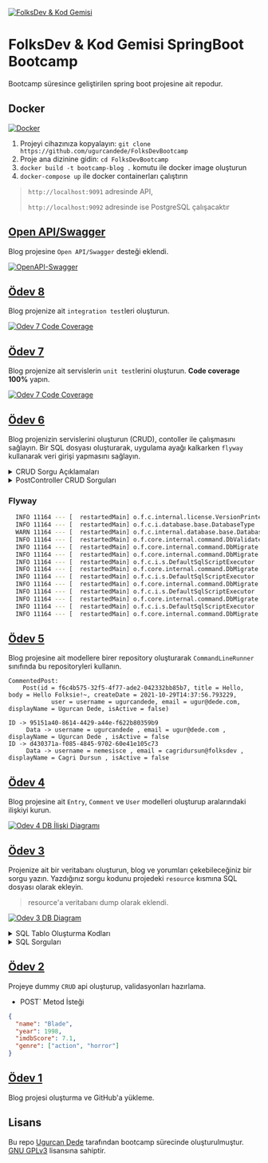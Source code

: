 [![](./img/logo.png "FolksDev & Kod Gemisi")](https://github.com/ugurcandede/)

# FolksDev & Kod Gemisi SpringBoot Bootcamp

Bootcamp süresince geliştirilen spring boot projesine ait repodur.

## Docker

[![](./img/docker.png "Docker")](https://github.com/ugurcandede/)

1. Projeyi cihazınıza kopyalayın: `git clone https://github.com/ugurcandede/FolksDevBootcamp`
2. Proje ana dizinine gidin: `cd FolksDevBootcamp`
3. `docker build -t bootcamp-blog .` komutu ile docker image oluşturun
4. `docker-compose up` ile docker containerları çalıştırın
>`http://localhost:9091` adresinde API,
> 
> `http://localhost:9092` adresinde ise PostgreSQL çalışacaktır
 
## [Open API/Swagger](https://bit.ly/3oBqER0)

Blog projesine `Open API/Swagger` desteği eklendi.

[![](./img/open-api.PNG "OpenAPI-Swagger")](https://github.com/ugurcandede/)

## [Ödev 8](https://github.com/ugurcandede/FolksDevBootcamp/commit/fdecc5b2aae34b94277e1739c4bc92b77dbecec3)

Blog projenize ait `integration test`leri oluşturun.

[![](./img/controller-coverage.PNG "Odev 7 Code Coverage")](https://github.com/ugurcandede/)


## [Ödev 7](https://github.com/Folksdev-camp/folksdev-ugurcandede/commit/fe699c9f8a9cd9ecfbef3df79d5a11cbeb3ab084)

Blog projenize ait servislerin `unit test`lerini oluşturun. **Code coverage 100%** yapın.

[![](./img/service-coverage.PNG "Odev 7 Code Coverage")](https://github.com/ugurcandede/)

## [Ödev 6](https://github.com/Folksdev-camp/folksdev-ugurcandede/commit/fe699c9f8a9cd9ecfbef3df79d5a11cbeb3ab084)

Blog projenizin servislerini oluşturun (CRUD), contoller ile çalışmasını sağlayın.
Bir SQL dosyası oluşturarak, uygulama ayağı kalkarken `flyway` kullanarak veri girişi yapmasını sağlayın.

<details>
<summary>CRUD Sorgu Açıklamaları</summary>

- **UserController**

| Metod | Adres | Açıklama | 
|:----:|:----:|:----:|
| GET | localhost:8080/v1/user | Bütün kullanıcıları listeler |
| GET | localhost:8080/v1/user/0 | ID 0 olan kullanıcıyı getirir |
| POST | localhost:8080/v1/user | Kullanıcı oluşturur |
| PUT | localhost:8080/v1/user/0 | ID 0 olan kullanıcıyı günceller |
| DELETE | localhost:8080/v1/user/0 | ID 0 olan kullanıcıyı siler |
---

- **PostController**

| Metod | Adres | Açıklama |
|:----:|:----:|:----:|
| GET | localhost:8080/v1/post | Bütün gönderileri listeler |
| GET | localhost:8080/v1/post/0 | ID 0 olan gönderiyi getirir |
| POST | localhost:8080/v1/post/0 | ID 0 olan kullanıcıya ait gönderi oluşturur |
| PUT | localhost:8080/v1/post/0 | ID 0 olan gönderiyi günceller |
| DELETE | localhost:8080/v1/post/0 | ID 0 olan gönderiyi siler |
---

- **CommentController**

| Metod | Adres | Açıklama |
|:----:|:----:|:----:|
| GET | localhost:8080/v1/comment | Bütün yorumları listeler |
| GET | localhost:8080/v1/comment/0 | ID 0 olan yorumu getirir |
| POST | localhost:8080/v1/comment | Yorum oluşturur |
| PUT | localhost:8080/v1/comment/0 | ID 0 olan yorumu günceller |
| DELETE | localhost:8080/v1/comment/0 | ID 0 olan yorumu siler |
</details>

<details>
<summary>PostController CRUD Sorguları</summary>

| Metod | Adres | Açıklama |
|:----:|:----:|:----:|
| POST | localhost:8080/v1/post | Gönderi oluşturur |

```json
{
    "title": "Post Title",
    "body": "Lorem ipsum dolor sit amet, consectetur adipiscing elit. Sed a diam consectetur.",
    "status": "DRAFT"
}
```
---

| Metod | Adres | Açıklama |
|:----:|:----:|:----:|
| GET | localhost:8080/v1/post | Bütün gönderileri listeler |

```json
[
  {
    "id": "9e68a3e6-c531-4321-962f-0d333b5142ca",
    "title": "Hello",
    "body": "Hello Folksie!~",
    "creationDate": "2021-11-05T17:42:50.383426",
    "status": "PUBLISHED",
    "user": {
      "id": "7d5ddf73-0a64-43b0-b62b-2cd3dab5f2be",
      "username": "ugurcandede",
      "email": "ugur@dede.com",
      "displayName": "Ugurcan Dede"
    },
    "comments": []
  },
  {
    "id": "001250ab-b76b-4f89-9dad-2d1e64719a17",
    "title": "Lorem Ipsum",
    "body": "Lorem ipsum dolor sit amet, consectetur adipiscing elit. Sed a diam consectetur.",
    "creationDate": "2021-11-05T17:42:50.542691",
    "status": "PUBLISHED",
    "user": {
      "id": "3403a2c4-241f-4a2b-8386-62c360d22ffe",
      "username": "nemesisce",
      "email": "cagridursun@folksdev",
      "displayName": "Cagri Dursun"
    },
    "comments": [
      {
        "id": "1fa4ddee-9453-47df-ad0e-bc78e9d71dae",
        "body": "Hi Kod Gemisi",
        "creationDate": "2021-11-05T17:42:50.542691"
      }
    ]
  }
]
```

---

| Metod | Adres | Açıklama |
|:----:|:----:|:----:|
| GET | localhost:8080/v1/post/9e68a3e6-c531-4321-962f-0d333b5142ca | ID 9e68a3e6-c531-4321-962f-0d333b5142ca olan gönderiyi getirir |

```json
{
  "id": "9e68a3e6-c531-4321-962f-0d333b5142ca",
  "title": "Hello",
  "body": "Hello Folksie!~",
  "creationDate": "2021-11-05T17:42:50.383426",
  "status": "PUBLISHED",
  "user": {
    "id": "7d5ddf73-0a64-43b0-b62b-2cd3dab5f2be",
    "username": "ugurcandede",
    "email": "ugur@dede.com",
    "displayName": "Ugurcan Dede"
  },
  "comments": []
}
```

---

| Metod | Adres | Açıklama |
|:----:|:----:|:----:|
| PUT | localhost:8080/v1/post/88147f8c-791b-43ff-ad05-bfb4c1786aff | ID 88147f8c-791b-43ff-ad05-bfb4c1786aff olan gönderiyi günceller |

```json
{
  "id": "ba49d411-df37-4fb3-9de8-1ede14d74f37",
  "title": "Updated title",
  "body": "Updated body",
  "createdAt": "2021-11-06T01:42:00.100413",
  "updatedAt": "2021-11-06T04:12:37.9239274",
  "status": "PUBLISHED",
  "user": {
    "id": "c4db6180-cd30-4253-ba53-b3d73547a4c8",
    "username": "ugurcandede",
    "email": "ugur@dede.com",
    "displayName": "Ugurcan Dede"
  },
  "comments": []
}
```

---

| Metod | Adres | Açıklama |
|:----:|:----:|:----:|
| DELETE | localhost:8080/v1/post/88147f8c-791b-43ff-ad05-bfb4c1786aff | ID 88147f8c-791b-43ff-ad05-bfb4c1786aff olan gönderiyi siler |
```text
ba49d411-df37-4fb3-9de8-1ede14d74f37 deleted
```

</details>

### Flyway
```bash
  INFO 11164 --- [  restartedMain] o.f.c.internal.license.VersionPrinter    : Flyway Community Edition 7.7.3 by Redgate
  INFO 11164 --- [  restartedMain] o.f.c.i.database.base.DatabaseType       : Database: jdbc:postgresql://localhost:5432/blog (PostgreSQL 14.0)
  WARN 11164 --- [  restartedMain] o.f.c.internal.database.base.Database    : Flyway upgrade recommended: Flyway upgrade recommended: org.flywaydb.core.internal.database.postgresql.PostgreSQLDatabaseType@7131dad0 14.0 is newer than this version of Flyway and support has not been tested. The latest supported version of org.flywaydb.core.internal.database.postgresql.PostgreSQLDatabaseType@7131dad0 is 13.
  INFO 11164 --- [  restartedMain] o.f.core.internal.command.DbValidate     : Successfully validated 5 migrations (execution time 00:00.021s)
  INFO 11164 --- [  restartedMain] o.f.core.internal.command.DbMigrate      : Current version of schema "public": 1
  INFO 11164 --- [  restartedMain] o.f.core.internal.command.DbMigrate      : Migrating schema "public" to version "1.1 - create user"
  INFO 11164 --- [  restartedMain] o.f.c.i.s.DefaultSqlScriptExecutor       : 0 rows affected
  INFO 11164 --- [  restartedMain] o.f.core.internal.command.DbMigrate      : Migrating schema "public" to version "1.2 - create post"
  INFO 11164 --- [  restartedMain] o.f.c.i.s.DefaultSqlScriptExecutor       : 0 rows affected
  INFO 11164 --- [  restartedMain] o.f.core.internal.command.DbMigrate      : Migrating schema "public" to version "1.3 - create comment"
  INFO 11164 --- [  restartedMain] o.f.c.i.s.DefaultSqlScriptExecutor       : 0 rows affected
  INFO 11164 --- [  restartedMain] o.f.core.internal.command.DbMigrate      : Migrating schema "public" to version "1.4 - insert user"
  INFO 11164 --- [  restartedMain] o.f.c.i.s.DefaultSqlScriptExecutor       : 1 rows affected
  INFO 11164 --- [  restartedMain] o.f.core.internal.command.DbMigrate      : Successfully applied 4 migrations to schema "public", now at version v1.4 (execution time 00:00.154s)
```

## [Ödev 5](https://github.com/Folksdev-camp/folksdev-ugurcandede/commit/99c9f829cd6d939b417f027c6e3492ac47d87b5b)

Blog projesine ait modellere birer repository oluşturarak `CommandLineRunner` sınıfında bu repositoryleri kullanın.

```
CommentedPost:
    Post(id = f6c4b575-32f5-4f77-ade2-042332bb85b7, title = Hello, body = Hello Folksie!~, createDate = 2021-10-29T14:37:56.793229,
            user = username = ugurcandede, email = ugur@dede.com, displayName = Ugurcan Dede, isActive = false)
```

```
ID -> 95151a40-8614-4429-a44e-f622b80359b9
	 Data -> username = ugurcandede , email = ugur@dede.com , displayName = Ugurcan Dede , isActive = false
ID -> d430371a-f085-4845-9702-60e41e105c73
	 Data -> username = nemesisce , email = cagridursun@folksdev , displayName = Cagri Dursun , isActive = false
```

## [Ödev 4](https://github.com/Folksdev-camp/folksdev-ugurcandede/commit/fa8bee2d48a4ddfa08bfd7a10572f1960c25e55d)

Blog projesine ait `Entry`, `Comment` ve `User` modelleri oluşturup aralarındaki ilişkiyi kurun.

[![](./img/odev-4.png "Odev 4 DB İlişki Diagramı")](https://github.com/ugurcandede/)

## [Ödev 3](https://github.com/Folksdev-camp/folksdev-ugurcandede/commit/adbf59c670c8a2c897cb7cb2887bae8df5d0cdd0)

Projenize ait bir veritabanı oluşturun, blog ve yorumları çekebileceğiniz bir sorgu yazın. Yazdığınız sorgu kodunu
projedeki `resource` kısmına SQL dosyası olarak ekleyin.

> resource'a veritabanı dump olarak eklendi.

[![](./img/odev3-diagram.png "Odev 3 DB Diagram")](https://github.com/ugurcandede/)

<details>
<summary>SQL Tablo Oluşturma Kodları </summary>

"User" Tablosu Oluşturma

```sql
create table if not exists "user"
(
    id           varchar not null,
    email        varchar,
    display_name varchar,
    constraint user_pk
    primary key (id)
);
```

---

"Posts" Tablosu Oluşturma

```sql
create table if not exists posts
(
    id           varchar,
    author_id    varchar,
    post_title   varchar,
    post_content varchar,
    post_date    date,
    constraint posts_user_id_fk
    foreign key (author_id) references "user"
);
```
---

"Comments" Tablosu Oluşturma

```sql
create table if not exists comments
(
    id        varchar not null,
    post_id   varchar,
    author_id varchar,
    content   varchar,
    constraint comments_pk
    primary key (id),
    constraint comments_user_id_fk
    foreign key (author_id) references "user",
    constraint comments_posts_id_fk
    foreign key (post_id) references posts (id)
);
```

---

`INSERT` Komutları

```sql
INSERT INTO public."user" (id, email, display_name)
VALUES ('1', 'ugur@dede.com', 'Ugurcan Dede'),
       ('2', 'cagri@folksdev.com', 'Cagri Dursun');
```

```sql
INSERT INTO public.posts (id, author_id, post_title, post_content, post_date)
VALUES ('2', '2', 'Hello', 'Hello Folksie!~', '2021-10-21');
```

```sql
INSERT INTO public.comments (id, post_id, author_id, content)
VALUES ('1', '2', '1', 'Hi Kod Gemisi');
```

</details>

<details>
<summary>SQL Sorguları</summary>

```sql
SELECT u.display_name AS "User", c.content AS "Comment"
FROM "user" AS u
         INNER JOIN comments AS c ON c.author_id = u.id
```

|     User     |    Comment    |
| :----------: | :-----------: |
| Ugurcan Dede | Hi Kod Gemisi |

---

```sql
SELECT u.display_name AS "User",
       p.post_title   AS "Post Title",
       p.post_content AS "Post Content",
       p.post_date    AS "Post Date"
FROM "user" AS u
         INNER JOIN posts AS p ON p.author_id = u.id;
```

|     User     | Post Title |  Post Content   | Post Date  |
| :----------: | :--------: | :-------------: | :--------: |
| Cagri Dursun |   Hello    | Hello Folksie!~ | 2021-10-21 |

---

```sql
SELECT u.display_name AS "User", p.post_title AS "Post Title", c.content as "Comment"
FROM "user" AS u
         LEFT JOIN comments c ON u.id = c.author_id
         INNER JOIN posts p ON c.post_id = p.id
```

|     User     | Post Title |    Comment    |
| :----------: | :--------: | :-----------: |
| Ugurcan Dede |   Hello    | Hi Kod Gemisi |

</details>

## [Ödev 2](https://github.com/Folksdev-camp/folksdev-ugurcandede/commit/761b611194f62bf00269ca399be43f1ec9c36a9b)

Projeye dummy `CRUD` api oluşturup, validasyonları hazırlama.

- POST` Metod İsteği

```json
{
  "name": "Blade",
  "year": 1998,
  "imdbScore": 7.1,
  "genre": ["action", "horror"]
}
```

## [Ödev 1](https://github.com/Folksdev-camp/folksdev-ugurcandede/commit/d862b9106133b364bf86ba610215381b7dbac322)

Blog projesi oluşturma ve GitHub'a yükleme.

## Lisans

Bu repo [Ugurcan Dede](https://github.com/ugurcandede) tarafından bootcamp sürecinde oluşturulmuştur. [GNU GPLv3](https://choosealicense.com/licenses/gpl-3.0/) lisansına
sahiptir.
